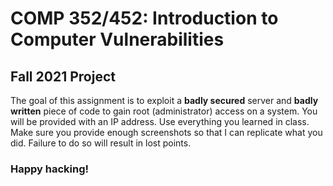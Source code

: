 # COMP 352/452: Introduction to Computer Vulnerabilities
## Fall 2021 Project
The goal of this assignment is to exploit a **badly secured** server and **badly written** piece of code to gain root (administrator) access on a system.
You will be provided with an IP address. Use everything you learned in class.
Make sure you provide enough screenshots so that I can replicate what you did. Failure to do so will result in lost points.

### Happy hacking!